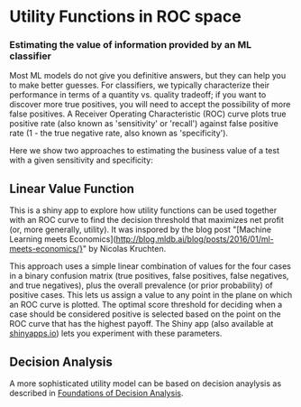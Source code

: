 
# Utility Functions in ROC space

### Estimating the value of information provided by an ML classifier

Most ML models do not give you definitive answers, but they can help you to make better guesses. For classifiers, we typically characterize their performance in terms of a quantity vs. quality tradeoff; if you want to discover more true positives, you will need to accept the possibility of more false positives. A Receiver Operating Characteristic (ROC) curve plots true positive rate (also known as 'sensitivity' or 'recall') against false positive rate (1 - the true negative rate, also known as 'specificity').

Here we show two approaches to estimating the business value of a test with a given sensitivity and specificity:

## Linear Value Function

This is a shiny app to explore how utility functions can be used together with an ROC curve to find the decision threshold that maximizes net profit (or, more generally, utility). It was inspored by the blog post "[Machine Learning meets Economics](http://blog.mldb.ai/blog/posts/2016/01/ml-meets-economics/}" by Nicolas Kruchten.

This approach uses a simple linear combination of values for the four cases in a binary confusion matrix (true positives, false positives, false negatives, and true negatives), plus the overall prevalence (or prior probability) of positive cases. This lets us assign a value to any point in the plane on which an ROC curve is plotted. The optimal score threshold for deciding when a case should be considered positive is selected based on the point on the ROC curve that has the highest payoff. The Shiny app (also available at [shinyapps.io](https://ml4managers.shinyapps.io/ML_utility/)) lets you experiment with these parameters.

## Decision Analysis

A more sophisticated utility model can be based on decision anaylysis as described in [Foundations of Decision Analysis](https://www.amazon.com/Foundations-Decision-Analysis-Global-Howard/dp/129207969X).
